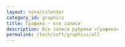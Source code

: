 ```yaml
---
layout: nova/calendar
category_id: graphics
title: Графика — все записи
description: Все записи рубрики «Графика»
permalink: /tech/soft/graphics/all
---
```

